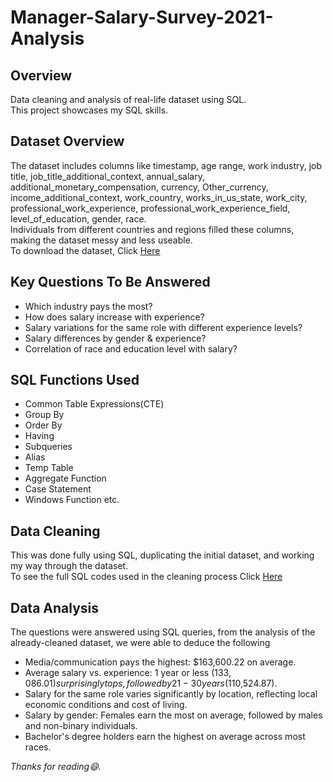 # Manager-Salary-Survey-2021-Analysis
## Overview
Data cleaning and analysis of real-life dataset using SQL.  
This project showcases my SQL skills.

## Dataset Overview
The dataset includes columns like timestamp, age range, work industry, job title, job_title_additional_context, annual_salary, additional_monetary_compensation, currency, Other_currency, income_additional_context, work_country, works_in_us_state, work_city, professional_work_experience, professional_work_experience_field, level_of_education, gender, race.  
Individuals from different countries and regions filled these columns, making the dataset messy and less useable.  
To download the dataset, Click [Here](https://eyowhite.com/wp-content/uploads/2024/06/Data-cleaning-Salary-survey.zip)

## Key Questions To Be Answered
* Which industry pays the most?
* How does salary increase with experience?
* Salary variations for the same role with different experience levels?
* Salary differences by gender & experience?
* Correlation of race and education level with salary?

## SQL Functions Used
* Common Table Expressions(CTE)
* Group By
* Order By
* Having
* Subqueries
* Alias
* Temp Table
* Aggregate Function
* Case Statement
* Windows Function etc.

## Data Cleaning 
This was done fully using SQL, duplicating the initial dataset, and working my way through the dataset.  
To see the full SQL codes used in the cleaning process Click [Here](manager_salary_survey_2021_cleaning_and_analysis_file.sql)

## Data Analysis 
The questions were answered using SQL queries, from the analysis of the already-cleaned dataset, we were able to deduce the following
* Media/communication pays the highest: $163,600.22 on average.
* Average salary vs. experience: 1 year or less ($133,086.01) surprisingly tops, followed by 21-30 years ($110,524.87).
* Salary for the same role varies significantly by location, reflecting local economic conditions and cost of living.
* Salary by gender: Females earn the most on average, followed by males and non-binary individuals.
* Bachelor's degree holders earn the highest on average across most races.

 _Thanks for reading😄._

